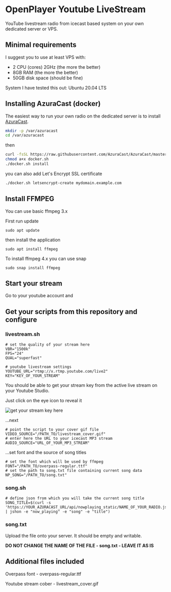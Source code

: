 # OpenPlayer Youtube LiveStream
YouTube livestream radio from icecast based system on your own dedicated server or VPS.

## Minimal requirements
I suggest you to use at least VPS with:

* 2 CPU (cores) 2GHz (the more the better)
* 8GB RAM (the more the better)
* 50GB disk space (should be fine)

System I have tested this out:
Ubuntu 20.04 LTS

##  Installing AzuraCast (docker)
The easiest way to run your own radio on the dedicated server is to install [AzuraCast](https://www.azuracast.com "AzuraCast Homepage").

```bash
mkdir -p /var/azuracast
cd /var/azuracast
```
then
```bash
curl -fsSL https://raw.githubusercontent.com/AzuraCast/AzuraCast/master/docker.sh > docker.sh
chmod a+x docker.sh
./docker.sh install
```
you can also add Let's Encrypt SSL certificate
```bash
./docker.sh letsencrypt-create mydomain.example.com
```
## Install FFMPEG

You can use basic ffmpeg 3.x

First run update
```shell
sudo apt update
```
then install the application
```shell
sudo apt install ffmpeg
```

To install ffmpeg 4.x you can use snap
```shell
sudo snap install ffmpeg
```

## Start your stream

Go to your youtube account and

## Get your scripts from this repository and configure

### livestream.sh

```shell
# set the quality of your stream here
VBR="1500k"
FPS="24"
QUAL="superfast"
```

```shell
# youtube livestream settings
YOUTUBE_URL="rtmp://x.rtmp.youtube.com/live2"
KEY="KEY_OF_YOUR_STREAM"
```

You should be able to get your stream key from the active live stream on your Youtube Studio.

Just click on the eye icon to reveal it

![get your stream key here](https://i.imgur.com/0XWtKO5.jpg "Get your stream key here")

...next

```shell
# point the script to your cover gif file
VIDEO_SOURCE="/PATH_TO/livestream_cover.gif"
# enter here the URL to your icecast MP3 stream
AUDIO_SOURCE="URL_OF_YOUR_MP3_STREAM"
```

...set font and the source of song titles

```shell
# set the font which will be used by ffmpeg
FONT="/PATH_TO/overpass-regular.ttf"
# set the path to song.txt file containing current song data
NP_SONG="/PATH_TO/song.txt"
```

### song.sh

```shell
# define json from which you will take the current song title
SONG_TITLE=$(curl -s 'https://YOUR_AZURACAST_URL/api/nowplaying_static/NAME_OF_YOUR_RADIO.json' | jshon -e "now_playing" -e "song" -e "title")
```
### song.txt

Upload the file onto your server. It should be empty and writable.

__DO NOT CHANGE THE NAME OF THE FILE - song.txt - LEAVE IT AS IS__

## Additional files included

Overpass font - overpass-regular.ttf

Youtube stream cober - livestream_cover.gif

